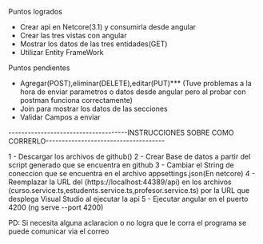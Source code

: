 Puntos logrados
- Crear api en Netcore(3.1) y consumirla desde angular
- Crear las tres vistas con angular
- Mostrar los datos de las tres entidades(GET)
- Utilizar Entity FrameWork

Puntos pendientes
- Agregar(POST),eliminar(DELETE),editar(PUT)*** (Tuve problemas a la hora de enviar parametros o datos desde angular pero al probar con postman funciona correctamente)
- Join para mostrar los datos de las secciones
- Validar Campos a enviar


-------------------------------------INSTRUCCIONES SOBRE COMO CORRERLO-------------------------------------

1 - Descargar los archivos de github()
2 - Crear Base de datos a partir del script generado que se encuentra en github
3 - Cambiar el String de coneccion que se encuentra en el archivo appsettings.json(En netcore)
4 - Reemplazar la URL del (https://localhost:44389/api) en los archivos (curso.service.ts,estudents.service.ts,profesor.service.ts)
por la URL que desplega Visual Studio al ejecutar la api
5 - Ejecutar angular en el puerto 4200 (ng serve --port 4200)


PD: Si necesita alguna aclaracion o no logra que le corra el programa se puede comunicar via el correo
